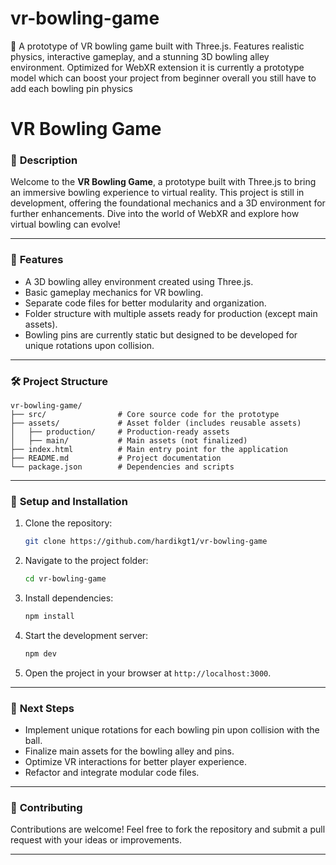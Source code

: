 # vr-bowling-game
🎳 A prototype of  VR bowling game built with Three.js. Features realistic physics, interactive gameplay, and a stunning 3D bowling alley environment. Optimized for WebXR extension it is currently a prototype model which can boost your project from beginner overall you still have to add each bowling pin physics 
# VR Bowling Game

### 🎳 **Description**

Welcome to the **VR Bowling Game**, a prototype built with Three.js to bring an immersive bowling experience to virtual reality. This project is still in development, offering the foundational mechanics and a 3D environment for further enhancements. Dive into the world of WebXR and explore how virtual bowling can evolve!

---

### 🚀 **Features**

- A 3D bowling alley environment created using Three.js.
- Basic gameplay mechanics for VR bowling.
- Separate code files for better modularity and organization.
- Folder structure with multiple assets ready for production (except main assets).
- Bowling pins are currently static but designed to be developed for unique rotations upon collision.

---

### 🛠️ **Project Structure**

```
vr-bowling-game/
├── src/                # Core source code for the prototype
├── assets/             # Asset folder (includes reusable assets)
│   ├── production/     # Production-ready assets
│   ├── main/           # Main assets (not finalized)
├── index.html          # Main entry point for the application
├── README.md           # Project documentation
└── package.json        # Dependencies and scripts
```

---

### 🔧 **Setup and Installation**

1. Clone the repository:
   ```bash
   git clone https://github.com/hardikgt1/vr-bowling-game
   ```
2. Navigate to the project folder:
   ```bash
   cd vr-bowling-game
   ```
3. Install dependencies:
   ```bash
   npm install
   ```
4. Start the development server:
   ```bash
   npm dev
   ```
5. Open the project in your browser at `http://localhost:3000`.

---

### 🌟 **Next Steps**

- Implement unique rotations for each bowling pin upon collision with the ball.
- Finalize main assets for the bowling alley and pins.
- Optimize VR interactions for better player experience.
- Refactor and integrate modular code files.

---

### 🤝 **Contributing**

Contributions are welcome! Feel free to fork the repository and submit a pull request with your ideas or improvements.

---

